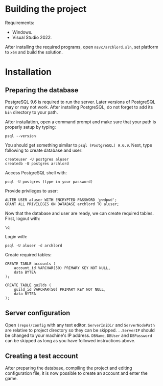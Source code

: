 # Building the project
Requirements:
- Windows.
- Visual Studio 2022.

After installing the required programs, open `msvc/archlord.sln`, set platform to `x64` and build the solution.

# Installation
## Preparing the database
PostgreSQL 9.6 is required to run the server.
Later versions of PostgreSQL may or may not work.
After installing PostgreSQL, do not forget to add its `bin` directory to your path. 

After installation, open a command prompt and make sure that your path is properly setup by typing:
```
psql --version
```
You should get something similar to `psql (PostgreSQL) 9.6.9`.
Next, type following to create database and user:
```
createuser -U postgres aluser
createdb -U postgres archlord
```
Access PostgreSQL shell with:
```
psql -U postgres (type in your password)
```
Provide privileges to user:
```
ALTER USER aluser WITH ENCRYPTED PASSWORD 'pwdpwd';
GRANT ALL PRIVILEGES ON DATABASE archlord TO aluser;
```
Now that the database and user are ready, we can create required tables.
First, logout with:
```
\q
```
Login with:
```
psql -U aluser -d archlord
```
Create required tables:
```
CREATE TABLE accounts (
	account_id VARCHAR(50) PRIMARY KEY NOT NULL,
	data BYTEA
);

CREATE TABLE guilds (
	guild_id VARCHAR(50) PRIMARY KEY NOT NULL,
	data BYTEA
);
```

## Server configuration
Open `(repo)/config` with any text editor.
`ServerIniDir` and `ServerNodePath` are relative to project directory so they can be skipped. 
`..ServerIP` should be changed to your machine's IP address.
`DBName`, `DBUser` and `DBPassword` can be skipped as long as you have followed instructions above.

## Creating a test account
After preparing the database, compiling the project and editing configuration file, it is now possible to create an account and enter the game.

